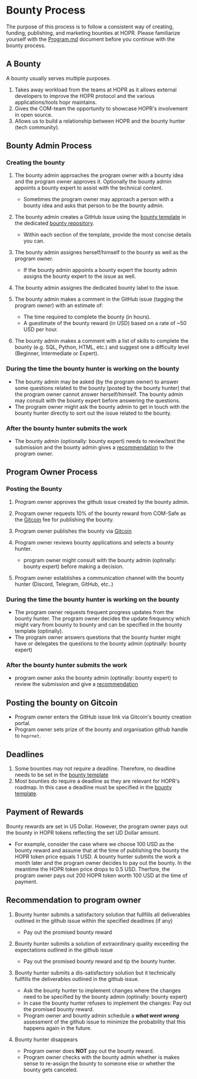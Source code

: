 # Bounty Process

The purpose of this process is to follow a consistent way of creating, funding, publishing, and marketing bounties at HOPR. Please familiarize yourself with the [Program.md](https://github.com/hoprnet/bounties-hoprnet-org/blob/main/PROGRAM.md) document before you continue with the bounty process.

## A Bounty

A bounty usually serves multiple purposes.

1. Takes away workload from the teams at HOPR as it allows external developers to improve the HOPR protocol and the various applications/tools hopr maintains.
2. Gives the COM-team the opportunity to showcase HOPR's involvement in open source.
3. Allows us to build a relationship between HOPR and the bounty hunter (tech community).

## Bounty Admin Process

### Creating the bounty

1. The bounty admin approaches the program owner with a bounty idea and the program owner approves it. Optionally the bounty admin appoints a bounty expert to assist with the technical content.
   - Sometimes the program owner may approach a person with a bounty idea and asks that person to be the bounty admin.
2. The bounty admin creates a GitHub issue using the [bounty template](https://github.com/hoprnet/hopr-bounty-submission/blob/main/.github/ISSUE_TEMPLATE/bounty-issue-template-.md) in the dedicated [bounty repository](https://github.com/hoprnet/hopr-bounty-submission).
   - Within each section of the template, provide the most concise details you can.
3. The bounty admin assignes herself/himself to the bounty as well as the program owner.
   - If the bounty admin appoints a bounty expert the bounty admin assigns the bounty expert to the issue as well.
4. The bounty admin assignes the dedicated bounty label to the issue.

5. The bounty admin makes a comment in the GitHub issue (tagging the program owner) with an estimate of:
   - The time required to complete the bounty (in hours).
   - A guestimate of the bounty reward (in USD) based on a rate of ~50 USD per hour.

6. The bounty admin makes a comment with a list of skills to complete the bounty (e.g. SQL, Python, HTML, etc.) and suggest one a difficulty level (Beginner, Intermediate or Expert). 

### During the time the bounty hunter is working on the bounty

- The bounty admin may be asked (by the program owner) to answer some questions related to the bounty (posted by the bounty hunter) that the program owner cannot answer herself/himself. The bounty admin may consult with the bounty expert before answering the questions.
- The program owner might ask the bounty admin to get in touch with the bounty hunter directly to sort out the issue related to the bounty.

### After the bounty hunter submits the work

- The bounty admin (optionally: bounty expert) needs to review/test the submission and the bounty admin gives a [recommendation](#Recommendation-to-program-owner) to the program owner.

## Program Owner Process

### Posting the Bounty

1. Program owner approves the github issue created by the bounty admin.

2. Program owner requests 10% of the bounty reward from COM-Safe as the [Gitcoin](https://gitcoin.co/) fee for publishing the bounty.

3. Program owner publishes the bounty via [Gitcoin](https://gitcoin.co/)

4. Program owner reviews bounty applications and selects a bounty hunter.

   - program owner might consult with the bounty admin (optinally: bounty expert) before making a decision.

5. Program owner establishes a communication channel with the bounty hunter (Discord, Telegram, GitHub, etc..)

### During the time the bounty hunter is working on the bounty

- The program owner requests frequent progress updates from the bounty hunter. The program owner decides the update frequency which might vary from bounty to bounty and can be specified in the bounty template (optinally).
- The program owner answers questions that the bounty hunter might have or delegates the questions to the bounty admin (optinally: bounty expert)

### After the bounty hunter submits the work

- program owner asks the bounty admin (optinally: bounty expert) to review the submission and give a [recommendation](#Recommendation-to-program-owner)

## Posting the bounty on Gitcoin

- Program owner enters the GitHub issue link via Gitcoin's bounty creation portal.
- Program owner sets prize of the bounty and organisation github handle to `hoprnet`.

## Deadlines

1. Some bounties may not require a deadline. Therefore, no deadline needs to be set in the [bounty template](https://github.com/hoprnet/hopr-bounty-submission/blob/main/.github/ISSUE_TEMPLATE/bounty-issue-template-.md)
2. Most bounties do require a deadline as they are relevant for HOPR's roadmap. In this case a deadline must be specified in the [bounty template](https://github.com/hoprnet/hopr-bounty-submission/blob/main/.github/ISSUE_TEMPLATE/bounty-issue-template-.md).

## Payment of Rewards

Bounty rewards are set in US Dollar. However, the program owner pays out the bounty in HOPR tokens reflecting the set UD Dollar amount.

- For example, consider the case where we choose 100 USD as the bounty reward and assume that at the time of publishing the bounty the HOPR token price equals 1 USD. A bounty hunter submits the work a month later and the program owner decides to pay out the bounty. In the meantime the HOPR token price drops to 0.5 USD. Therfore, the program owner pays out 200 HOPR token worth 100 USD at the time of payment.

## Recommendation to program owner

1. Bounty hunter submits a satisfactory solution that fullfills all deliverables outlined in the github issue within the specified deadlines (if any)

   - Pay out the promised bounty reward

2. Bounty hunter submits a solution of extraordinary quality exceeding the expectations outlined in the github issue

   - Pay out the promised bounty reward and tip the bounty hunter.

3. Bounty hunter submits a dis-satisfactory solution but it technically fullfills the deliverables outlined in the github issue.

   - Ask the bounty hunter to implement changes where the changes need to be specified by the bounty admin (optinally: bounty expert)
   - In case the bounty hunter refuses to implement the changes: Pay out the promised bounty reward.
   - Program owner and bounty admin schedule a **_what went wrong_** assessment of the github issue to minimize the probability that this happens again in the future.

4. Bounty hunter disappears
   - Program owner does **NOT** pay out the bounty reward.
   - Program owner checks with the bounty admin whether is makes sense to re-assign the bounty to someone else or whether the bounty gets canceled.
